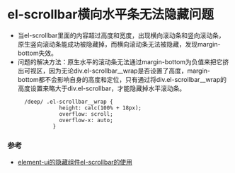 # el-scrollbar横向水平条无法隐藏问题
- 当el-scrollbar里面的内容超过高度和宽度，出现横向滚动条和竖向滚动条，原生竖向滚动条能成功被隐藏掉，而横向滚动条无法被隐藏，发现margin-bottom失效。
- 问题的解决方法：原生水平的滚动条无法通过margin-bottom为负值来把它挤出可视区，因为无论div.el-scrollbar__wrap是否设置了高度，margin-bottom都不会影响自身的高度和定位，只有通过将div.el-scrollbar__wrap的高度设置来略大于div.el-scrollbar，才能隐藏掉水平滚动条。
   ```
     /deep/ .el-scrollbar__wrap {
                height: calc(100% + 18px);
                overflow: scroll;
                overflow-x: auto;
              }
   ```

### 参考
- [element-ui的隐藏组件el-scrollbar的使用](https://blog.csdn.net/chenjie9230/article/details/109189299)
